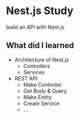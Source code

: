 # Nest.js Study

build an API with Nest.js

## What did I learned

- Architecture of Nest.js
  - Controllers
  - Services
- REST API
  - Make Controller
  - Get Body & Query
  - Make Entity
  - Create Service
  - ...
